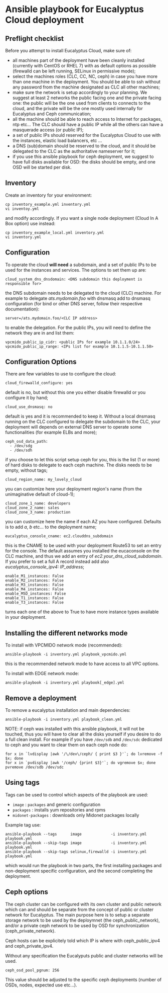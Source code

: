 # Ansible playbook for Eucalyptus Cloud deployment

## Preflight checklist

Before you attempt to install Eucalyptus Cloud, make sure of:
- all machines part of the deployment have been cleanly installed (currently with CentOS or RHEL 7) with as default options as possible (firewalld can be left running, SELinux in permissive mode);
- select the machines roles (CLC, CC, NC, ceph) in case you have more than one machine in the deployment. You should be able to ssh without any password from the machine designated as CLC all other machines;
- make sure the network is setup accordingly to your planning. We suggest at least 2 networks the public facing one and the private facing one: the public will be the one used from clients to connects to the cloud, and the private will be the one mostly used internally for Eucalyptus and Ceph communication;
- all the machine should be able to reach access to Internet for packages, ntp etc... The CLC should have a public IP while all the others can have a masquerade access (or public IP);
- a set of public IPs should  reserved for the Eucalyptus Cloud to use with the instances, elastic load balancers, etc ...
- a DNS (sub)domain should be reserved to the cloud, and it should be delegated to the CLC as the authoritative nameserver for it;
- if you use this ansible playbook for ceph deployment, we suggest to have  full disks available for OSD: the disks should be empty, and one OSD will be started per disk.

## Inventory

Create an inventory for your environment:

```
cp inventory_example.yml inventory.yml
vi inventoy.yml
```

and modify accordingly. If you want a single node deployment (Cloud In A Box option) use instead:

```
cp inventory_example_local.yml inventory.yml
vi inventory.yml
```


## Configuration

To operate the cloud __will need__ a subdomain, and a set of public IPs to be used for the instances and services. The options to set them up are:

```
cloud_system_dns_dnsdomain: <DNS subdomain this deployment is responsible for>
```

the DNS subdomain needs to be delegated to the cloud (CLC) machine. For
example to delegate _ats.mydomain.foo_ with dnsmasq add to dnsmasq configuration (for bind or other DNS server, follow their respective documentation):

```
server=/ats.mydomain.foo/<CLC IP address>
```

to enable the delegation. For the public IPs, you will need to define the network they are in and list them:

```
vpcmido_public_ip_cidr: <public IPs for example 10.1.1.0/24>
vpcmido_public_ip_range: <IPs list for example 10.1.1.5-10.1.1.50>
```

## Configuration Options
There are few variables to use to configure the cloud:

```
cloud_firewalld_configure: yes
```
default is no, but without this one you either disable firewalld or you configure it by hand;

```
cloud_use_dnsmasq: no
```
default is yes and it is recommended to keep it. Without a local dnsmasq running on the CLC configured to delegate the subdomain to the CLC, your deployment will depends on external DNS server to operate some functionalities (for example ELBs and more);

```
ceph_osd_data_path:
  - /dev/sdg
  - /dev/sdh
```
if you choose to let this script setup ceph for you, this is the list (1 or more) of hard disks to delegate to each ceph machine. The disks needs to be empty, without tags;

```
cloud_region_name: my_lovely_cloud
```
you can customize here your deployment region's name (from the unimaginative default of cloud-1);

```
cloud_zone_1_name: developers
cloud_zone_2_name: sales
cloud_zone_3_name: production
```
you can customize here the name if each AZ you have configured. Defaults is to add _a_, _b_ etc... to the deployment name;

```
eucalyptus_console_cname: ec2.clouddns_subdomain
```
this is the CNAME to be used with your deployment Route53 to set an entry for the console. The default assumes you installed the eucaconsole on the CLC machine, and thus we add an entry of _ec2.your_dns_cloud_subdomain_. If you prefer to set a full A record instead add also _eucalyptus_console_ipv4: IP_address_;

```
enable_M1_instances: False
enable_M2_instances: False
enable_M3_instances: False
enable_M4_instances: False
enable_M5D_instances: False
enable_T1_instances: False
enable_T3_instances: False
```
turns each one of the above to True to have more instance types available in your deployment.

## Installing the different networks mode

To install with VPCMIDO network mode (recommended):

```
ansible-playbook -i inventory.yml playbook_vpcmido.yml
```

this is the recommended network mode to have access to all VPC options.

To install with EDGE network mode:

```
ansible-playbook -i inventory.yml playbook[_edge].yml
```

## Remove a deployment
To remove a eucalyptus installation and main dependencies:

```
ansible-playbook -i inventory.yml playbook_clean.yml
```

NOTE: if ceph was installed with this ansible playbook, it will not be touched, thus you will have to clear all the disks yourself if you desire to do a full clean install. For example if you have `/dev/sdb` and `/dev/sdc` dedicated to ceph and you want to clear them on each ceph node do:

```
for x in `lvdisplay |awk '/\/dev\/ceph/ { print $3 }'`; do lvremove -f $x; done
for x in `pvdisplay |awk '/ceph/ {print $3}'`; do vgremove $x; done
pvremove /dev/sdb /dev/sdc
```

## Using tags
Tags can be used to control which aspects of the playbook are used:

* `image`               : `packages` and generic configuration
* `packages`            : installs yum repositories and rpms
* `midonet-packages`     : downloads only Midonet packages locally

Example tag use:

```
ansible-playbook --tags      image             -i inventory.yml playbook.yml
ansible-playbook --skip-tags image             -i inventory.yml playbook.yml
ansible-playbook --skip-tags selinux,firewalld -i inventory.yml playbook.yml
```

which would run the playbook in two parts, the first installing packages
and non-deployment specific configuration, and the second completing the
deployment.

## Ceph options

The ceph cluster can be configured with its own cluster and public network
which can and should be separate from the concept of public or cluster
network for Eucalyptus. The main purpose here is to setup a separate
storage network to be used by the deploymnet (the ceph_public_network),
and/or a private ceph network to be used by OSD for synchronization
(ceph_private_network).

Ceph hosts can be explicitely told which IP is where with ceph_public_ipv4
and ceph_private_ipv4.

Without any specification the Eucalyputs public and cluster networks will be
used.

```
ceph_osd_pool_pgnum: 256
```
This value should be adjusted to the specific ceph deployments (number of
OSDs, nodes, expected use etc...).
